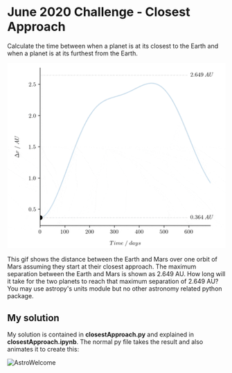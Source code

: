 # June 2020 Challenge - Closest Approach

Calculate the time between when a planet is at its closest to the Earth and when a planet is at its furthest from the Earth.

![AstroWelcome](earthMarsOpt.gif)

This gif shows the distance between the Earth and Mars over one orbit of Mars assuming they start at their closest approach. The maximum separation between the Earth and Mars is shown as 2.649 AU. How long will it take for the two planets to reach that maximum separation of 2.649 AU? You may use astropy's units module but no other astronomy related python package.

## My solution

My solution is contained in **closestApproach.py** and explained in **closestApproach.ipynb**.
The normal py file takes the result and also animates it to create this:

![AstroWelcome](EarthMarsDistance.gif)